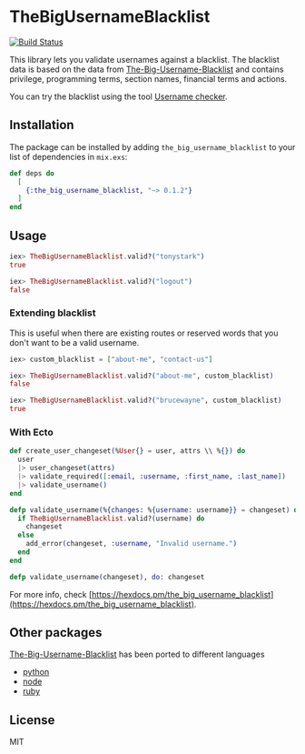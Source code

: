 # TheBigUsernameBlacklist
[![Build Status](https://travis-ci.org/darwintantuco/the-big-username-blacklist.svg?branch=master)](https://travis-ci.org/darwintantuco/the-big-username-blacklist)

This library lets you validate usernames against a blacklist. The blacklist data is based on the data from [The-Big-Username-Blacklist](https://github.com/marteinn/The-Big-Username-Blacklist) and contains privilege, programming terms, section names, financial terms and actions.

You can try the blacklist using the tool [Username checker](http://marteinn.github.io/The-Big-Username-Blacklist-JS/).

## Installation

The package can be installed by adding `the_big_username_blacklist` to your list of dependencies in `mix.exs`:

```elixir
def deps do
  [
    {:the_big_username_blacklist, "~> 0.1.2"}
  ]
end
```

## Usage
```elixir
iex> TheBigUsernameBlacklist.valid?("tonystark")
true

iex> TheBigUsernameBlacklist.valid?("logout")
false
```

### Extending blacklist

This is useful when there are existing routes or reserved words that you don't want to be a valid username.

```elixir
iex> custom_blacklist = ["about-me", "contact-us"]

iex> TheBigUsernameBlacklist.valid?("about-me", custom_blacklist)
false

iex> TheBigUsernameBlacklist.valid?("brucewayne", custom_blacklist)
true
```

### With Ecto

```elixir
def create_user_changeset(%User{} = user, attrs \\ %{}) do
  user
  |> user_changeset(attrs)
  |> validate_required([:email, :username, :first_name, :last_name])
  |> validate_username()
end

defp validate_username(%{changes: %{username: username}} = changeset) do
  if TheBigUsernameBlacklist.valid?(username) do
    changeset
  else
    add_error(changeset, :username, "Invalid username.")
  end
end

defp validate_username(changeset), do: changeset
```

For more info, check [https://hexdocs.pm/the_big_username_blacklist](https://hexdocs.pm/the_big_username_blacklist).

## Other packages
[The-Big-Username-Blacklist](https://github.com/marteinn/The-Big-Username-Blacklist) has been ported to different languages

- [python](https://github.com/marteinn/the-big-username-blacklist-python)
- [node](https://github.com/marteinn/the-big-username-blacklist-js)
- [ruby](https://github.com/unlearned/the_big_username_blacklist)

## License

MIT
